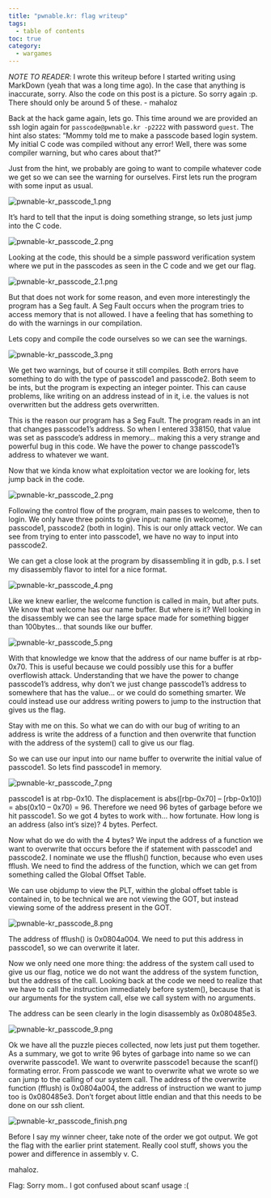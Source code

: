 ```yaml
---
title: "pwnable.kr: flag writeup"
tags:
  - table of contents
toc: true
category:
  - wargames
---
```


*NOTE TO READER*: I wrote this writeup before I started writing using MarkDown
(yeah that was a long time ago). In the case that anything is inaccurate, sorry.
Also the code on this post is a picture. So sorry again :p. There should only be
around 5 of these. - mahaloz

Back at the hack game again, lets go. This time around we are provided an ssh login again for  `passcode@pwnable.kr -p2222` with password `guest`. The hint also states: “Mommy told me to make a passcode based login system. My initial C code was compiled without any error! Well, there was some compiler warning, but who cares about that?” 
					
Just from the hint, we probably are going to want to compile whatever code we get so we can see the warning for ourselves. First lets run the program with some input as usual.

![pwnable-kr_passcode_1.png](/assets/images/wargames/pwnable-kr_passcode/pwnable-kr_passcode_1.png)

It’s hard to tell that the input is doing something strange, so lets just jump into the C code.


![pwnable-kr_passcode_2.png](/assets/images/wargames/pwnable-kr_passcode/pwnable-kr_passcode_2.png)

Looking at the code, this should be a simple password verification system where we put in the passcodes as seen in the C code and we get our flag.


![pwnable-kr_passcode_2.1.png](/assets/images/wargames/pwnable-kr_passcode/pwnable-kr_passcode_2.1.png)

But that does not work for some reason, and even more interestingly the program has a Seg fault. A Seg Fault occurs when the program tries to access memory that is not allowed. I have a feeling that has something to do with the warnings in our compilation. 

Lets copy and compile the code ourselves so we can see the warnings.
	

![pwnable-kr_passcode_3.png](/assets/images/wargames/pwnable-kr_passcode/pwnable-kr_passcode_3.png)

We get two warnings, but of course it still compiles. Both errors have something to do with the type of passcode1 and passcode2. Both seem to be ints, but the program is expecting an integer pointer. This can cause problems, like writing on an address instead of in it, i.e. the values is not overwritten but the address gets overwritten. 

This is the reason our program has a Seg Fault. The program reads in an int that changes passcode1’s address. So when I entered 338150, that value was set as passcode’s address in memory… making this a very strange and powerful bug in this code. We have the power to change passcode1’s address to whatever we want.  

Now that we kinda know what exploitation vector we are looking for, lets jump back in the code. 


![pwnable-kr_passcode_2.png](/assets/images/wargames/pwnable-kr_passcode/pwnable-kr_passcode_2.png)

Following the control flow of the program, main passes to welcome, then to login. We only have three points to give input: name (in welcome), passcode1, passcode2 (both in login). This is our only attack vector. We can see from trying to enter into passcode1, we have no way to input into passcode2.

We can get a close look at the program by disassembling it in gdb, p.s. I set my disassembly flavor to intel for a nice format.


![pwnable-kr_passcode_4.png](/assets/images/wargames/pwnable-kr_passcode/pwnable-kr_passcode_4.png)

Like we knew earlier, the welcome function is called in main, but after puts. We know that welcome has our name buffer. But where is it? Well looking in the disassembly we can see the large space made for something bigger than 100bytes… that sounds like our buffer.

![pwnable-kr_passcode_5.png](/assets/images/wargames/pwnable-kr_passcode/pwnable-kr_passcode_5.png)

With that knowledge we know that the address of our name buffer is at rbp-0x70.  This is useful because we could possibly use this for a buffer overflowish attack. Understanding that we have the power to change passcode1’s address, why don’t we just change passcode1’s address to somewhere that has the value… or we could do something smarter. We could instead use our address writing powers to jump to the instruction that gives us the flag.

Stay with me on this. So what we can do with our bug of writing to an address is write the address of a function and then overwrite that function with the address of the system() call to give us our flag.

So we can use our input into our name buffer to overwrite the initial value of passcode1. So lets find passcode1 in memory.


![pwnable-kr_passcode_7.png](/assets/images/wargames/pwnable-kr_passcode/pwnable-kr_passcode_7.png)

passcode1 is at rbp-0x10. The displacement is abs([rbp-0x70] – [rbp-0x10]) = abs(0x10 – 0x70) =  96.
Therefore we need 96 bytes of garbage before we hit passcode1. So we got 4 bytes to work with… how fortunate. How long is an address (also int’s size)? 4 bytes. Perfect. 

Now what do we do with the 4 bytes? We input the address of a function we want to overwrite that occurs before the if statement with passcode1 and passcode2. I nominate we use the fflush() function, because who even uses fflush. We need to find the address of the function, which we can get from something called the Global Offset Table. 

We can use objdump to view the PLT, within the global offset table is contained in, to be technical we are not viewing the GOT, but instead viewing some of the address present in the GOT.


![pwnable-kr_passcode_8.png](/assets/images/wargames/pwnable-kr_passcode/pwnable-kr_passcode_8.png)

The address of fflush() is 0x0804a004. We need to put this address in passcode1, so we can overwrite it later. 

Now we only need one more thing: the address of the system call used to give us our flag, notice we do not want the address of the system function, but the address of the call. Looking back at the code we need to realize that we have to call the instruction immediately before system(), because that is our arguments for the system call, else we call system with no arguments.

The address can be seen clearly in the login disassembly as 0x080485e3.


![pwnable-kr_passcode_9.png](/assets/images/wargames/pwnable-kr_passcode/pwnable-kr_passcode_9.png)

Ok we have all the puzzle pieces collected, now lets just put them together. As a summary, we got to write 96 bytes of garbage into name so we can overwrite passcode1. We want to overwrite passcode1 because the scanf() formating error. From passcode we want to overwrite what we wrote so we can jump to the calling of our system call. The address of the overwrite function (fflush) is  0x0804a004, the address of instruction we want to jump too is 0x080485e3. Don’t forget about little endian and that this needs to be done on our ssh client.


![pwnable-kr_passcode_finish.png](/assets/images/wargames/pwnable-kr_passcode/pwnable-kr_passcode_finish.png)

Before I say my winner cheer, take note of the order we got output. We got the flag with the earlier print statement. Really cool stuff, shows you the power and difference in assembly v. C.

mahaloz.

Flag: Sorry mom.. I got confused about scanf usage :(


